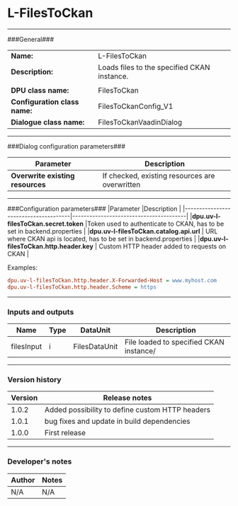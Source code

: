# L-FilesToCkan #
----------

###General###

|                              |                                                               |
|------------------------------|---------------------------------------------------------------|
|**Name:**                     |L-FilesToCkan                                             |
|**Description:**              |Loads files to the specified CKAN instance. |
|                              |                                                               |
|**DPU class name:**           |FilesToCkan     |
|**Configuration class name:** |FilesToCkanConfig_V1                           |
|**Dialogue class name:**      |FilesToCkanVaadinDialog |

***

###Dialog configuration parameters###


|Parameter                        |Description                             |
|---------------------------------|----------------------------------------|
|**Overwrite existing resources** |If checked, existing resources are overwritten  |

***

###Configuration parameters###
|Parameter                             |Description                             |
|--------------------------------------|----------------------------------------|
|**dpu.uv-l-filesToCkan.secret.token**    |Token used to authenticate to CKAN, has to be set in backend.properties  |
|**dpu.uv-l-filesToCkan.catalog.api.url** | URL where CKAN api is located, has to be set in backend.properties |
|**dpu.uv-l-filesToCkan.http.header.key** | Custom HTTP header added to requests on CKAN |

Examples:
```INI
dpu.uv-l-filesToCkan.http.header.X-Forwarded-Host = www.myhost.com
dpu.uv-l-filesToCkan.http.header.Scheme = https
```

***

### Inputs and outputs ###

|Name                |Type       |DataUnit                         |Description                        |
|--------------------|-----------|---------------------------------|-----------------------------------|
|filesInput |i |FilesDataUnit |File loaded to specified CKAN instance/  |

***

### Version history ###

|Version            |Release notes                                   |
|-------------------|------------------------------------------------|
|1.0.2              | Added possibility to define custom HTTP headers |
|1.0.1              | bug fixes and update in build dependencies |
|1.0.0              | First release                                   |


***

### Developer's notes ###

|Author            |Notes                 |
|------------------|----------------------|
|N/A               |N/A                   |

